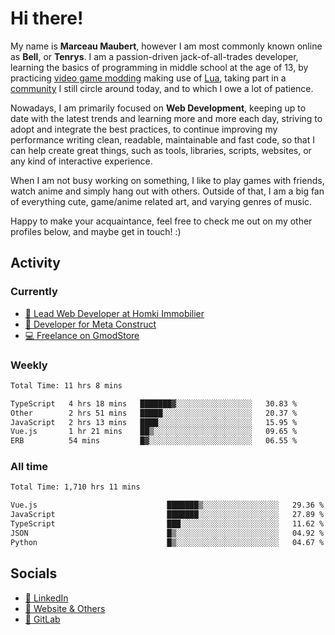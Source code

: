 # Hi there!

My name is **Marceau Maubert**, however I am most commonly known online as **Bell**, or **Tenrys**. I am a passion-driven jack-of-all-trades developer, learning the basics of programming in middle school at the age of 13, by practicing [video game modding](https://garrysmod.com) making use of [Lua](https://lua.org), taking part in a [community](https://metastruct.net) I still circle around today, and to which I owe a lot of patience.

Nowadays, I am primarily focused on **Web Development**, keeping up to date with the latest trends and learning more and more each day, striving to adopt  and integrate the best practices, to continue improving my performance writing clean, readable, maintainable and fast code, so that I can help create great things, such as tools, libraries, scripts, websites, or any kind of interactive experience.

When I am not busy working on something, I like to play games with friends, watch anime and simply hang out with others. Outside of that, I am a big fan of everything cute, game/anime related art, and varying genres of music.

Happy to make your acquaintance, feel free to check me out on my other profiles below, and maybe get in touch! :)

## Activity

### Currently

- [🏢 Lead Web Developer at Homki Immobilier](https://homki-immobilier.com)
- [🎈 Developer for Meta Construct](https://metastruct.net)
- [💻 Freelance on GmodStore](https://www.gmodstore.com/users/Tenrys)

### Weekly
<!--START_SECTION:wakaWeekly-->

```txt
Total Time: 11 hrs 8 mins

TypeScript   4 hrs 18 mins   ███████▓░░░░░░░░░░░░░░░░░   30.83 %
Other        2 hrs 51 mins   █████░░░░░░░░░░░░░░░░░░░░   20.37 %
JavaScript   2 hrs 13 mins   ████░░░░░░░░░░░░░░░░░░░░░   15.95 %
Vue.js       1 hr 21 mins    ██▒░░░░░░░░░░░░░░░░░░░░░░   09.65 %
ERB          54 mins         █▓░░░░░░░░░░░░░░░░░░░░░░░   06.55 %
```

<!--END_SECTION:wakaWeekly-->

### All time
<!--START_SECTION:wakaTotal-->

```txt
Total Time: 1,710 hrs 11 mins

Vue.js                             ███████▒░░░░░░░░░░░░░░░░░   29.36 %
JavaScript                         ███████░░░░░░░░░░░░░░░░░░   27.89 %
TypeScript                         ███░░░░░░░░░░░░░░░░░░░░░░   11.62 %
JSON                               █▒░░░░░░░░░░░░░░░░░░░░░░░   04.92 %
Python                             █▒░░░░░░░░░░░░░░░░░░░░░░░   04.67 %
```

<!--END_SECTION:wakaTotal-->

## Socials

- [👔 LinkedIn](https://www.linkedin.com/in/marceau-maubert)
- [🔗 Website & Others](https://bell.moe)
- [🦊 GitLab](https://gitlab.com/Tenrys)
